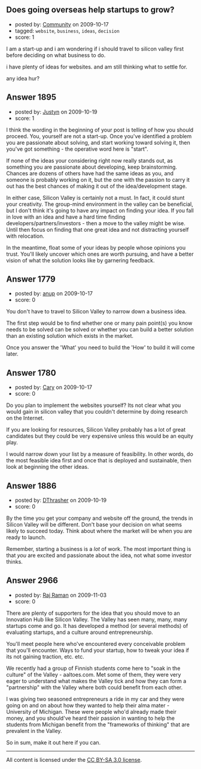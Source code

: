 ## Does going overseas help startups to grow?

- posted by: [Community](https://stackexchange.com/users/-1/-1-community) on 2009-10-17
- tagged: `website`, `business`, `ideas`, `decision`
- score: 1

I am a start-up and i am wondering if i should travel to silicon valley first before deciding on what business to do.

i have plenty of ideas for websites. and am still thinking what to settle for.

any idea hur?


## Answer 1895

- posted by: [Justyn](https://stackexchange.com/users/-1/605-justyn) on 2009-10-19
- score: 1

I think the wording in the beginning of your post is telling of how you should proceed. You, yourself are not a start-up. Once you've identified a problem you are passionate about solving, and start working toward solving it, then you've got something - the operative word here is "start".

If none of the ideas your considering right now really stands out, as something you are passionate about developing, keep brainstorming. Chances are dozens of others have had the same ideas as you, and someone is probably working on it, but the one with the passion to carry it out has the best chances of making it out of the idea/development stage.

In either case, Silicon Valley is certainly not a must. In fact, it could stunt your creativity. The group-mind environment in the valley can be beneficial, but I don't think it's going to have any impact on finding your idea. If you fall in love with an idea and have a hard time finding developers/partners/investors - then a move to the valley might be wise. Until then focus on finding that one great idea and not distracting yourself with relocation.

In the meantime, float some of your ideas by people whose opinions you trust. You'll likely uncover which ones are worth pursuing, and have a better vision of what the solution looks like by garnering feedback.


## Answer 1779

- posted by: [anup](https://stackexchange.com/users/-1/475-anup) on 2009-10-17
- score: 0

You don't have to travel to Silicon Valley to narrow down a business idea. 

The first step would be to find whether one or many pain point(s) you know needs to be solved can be solved or whether you can build a better solution than an existing solution which exists in the market. 

Once you answer the 'What' you need to build the 'How' to build it will come later.


## Answer 1780

- posted by: [Cary](https://stackexchange.com/users/-1/937-cary) on 2009-10-17
- score: 0

Do you plan to implement the websites yourself?  Its not clear what you would gain in silicon valley that you couldn't determine by doing research on the Internet.

If you are looking for resources, Silicon Valley probably has a lot of great candidates but they could be very expensive unless this would be an equity play.

I would narrow down your list by a measure of feasibility.  In other words, do the most feasible idea first and once that is deployed and sustainable, then look at beginning the other ideas.


## Answer 1886

- posted by: [DThrasher](https://stackexchange.com/users/-1/326-dthrasher) on 2009-10-19
- score: 0

By the time you get your company and website off the ground, the trends in Silicon Valley will be different. Don't base your decision on what seems likely to succeed today. Think about where the market will be when you are ready to launch.

Remember, starting a business is a *lot* of work. The most important thing is that *you* are excited and passionate about the idea, not what some investor thinks.


## Answer 2966

- posted by: [Raj Raman](https://stackexchange.com/users/-1/901-raj-raman) on 2009-11-03
- score: 0

There are plenty of supporters for the idea that you should move to an Innovation Hub like Silicon Valley. The Valley has seen many, many, many startups come and go.  It has developed a method (or several methods) of evaluating startups, and a culture around entrepreneurship.

You'll meet people here who've encountered every conceivable problem that you'll encounter.  Ways to fund your startup, how to tweak your idea if its not gaining traction, etc. etc.

We recently had a group of Finnish students come here to "soak in the culture" of the Valley - aaltoes.com.  Met some of them, they were very eager to understand what makes the Valley tick and how they can form a "partnership" with the Valley where both could benefit from each other.

I was giving two seasoned entrepreneurs a ride in my car and they were going on and on about how they wanted to help their alma mater - University of Michigan. These were people who'd already made their money, and you should've heard their passion in wanting to help the students from Michigan benefit from the "frameworks of thinking" that are prevalent in the Valley.

So in sum, make it out here if you can.



---

All content is licensed under the [CC BY-SA 3.0 license](https://creativecommons.org/licenses/by-sa/3.0/).
